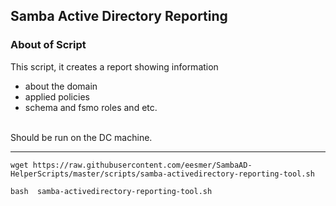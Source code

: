 ## Samba Active Directory Reporting

### About of Script
This script, it creates a report showing information
- about the domain
- applied policies
- schema and fsmo roles and etc. <br>
<br>
Should be run on the DC machine. <br>

---

```
wget https://raw.githubusercontent.com/eesmer/SambaAD-HelperScripts/master/scripts/samba-activedirectory-reporting-tool.sh
```
```
bash  samba-activedirectory-reporting-tool.sh
```
